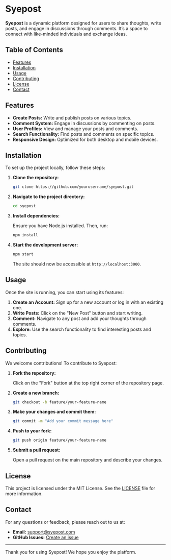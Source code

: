 # Syepost

**Syepost** is a dynamic platform designed for users to share thoughts, write posts, and engage in discussions through comments. It’s a space to connect with like-minded individuals and exchange ideas.

## Table of Contents

- [Features](#features)
- [Installation](#installation)
- [Usage](#usage)
- [Contributing](#contributing)
- [License](#license)
- [Contact](#contact)

## Features

- **Create Posts:** Write and publish posts on various topics.
- **Comment System:** Engage in discussions by commenting on posts.
- **User Profiles:** View and manage your posts and comments.
- **Search Functionality:** Find posts and comments on specific topics.
- **Responsive Design:** Optimized for both desktop and mobile devices.

## Installation

To set up the project locally, follow these steps:

1. **Clone the repository:**

    ```bash
    git clone https://github.com/yourusername/syepost.git
    ```

2. **Navigate to the project directory:**

    ```bash
    cd syepost
    ```

3. **Install dependencies:**

    Ensure you have Node.js installed. Then, run:

    ```bash
    npm install
    ```

4. **Start the development server:**

    ```bash
    npm start
    ```

    The site should now be accessible at `http://localhost:3000`.

## Usage

Once the site is running, you can start using its features:

1. **Create an Account:** Sign up for a new account or log in with an existing one.
2. **Write Posts:** Click on the "New Post" button and start writing.
3. **Comment:** Navigate to any post and add your thoughts through comments.
4. **Explore:** Use the search functionality to find interesting posts and topics.

## Contributing

We welcome contributions! To contribute to Syepost:

1. **Fork the repository:**

    Click on the "Fork" button at the top right corner of the repository page.

2. **Create a new branch:**

    ```bash
    git checkout -b feature/your-feature-name
    ```

3. **Make your changes and commit them:**

    ```bash
    git commit -m "Add your commit message here"
    ```

4. **Push to your fork:**

    ```bash
    git push origin feature/your-feature-name
    ```

5. **Submit a pull request:**

    Open a pull request on the main repository and describe your changes.

## License

This project is licensed under the MIT License. See the [LICENSE](LICENSE) file for more information.

## Contact

For any questions or feedback, please reach out to us at:

- **Email:** support@syepost.com
- **GitHub Issues:** [Create an issue](https://github.com/yourusername/syepost/issues)

---

Thank you for using Syepost! We hope you enjoy the platform.
